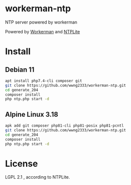 # workerman-ntp

NTP server powered by workerman

Powered by [Workerman](https://github.com/walkor/workerman) and [NTPLite](https://github.com/majetzx/ntplite)

# Install
## Debian 11
```bash
apt install php7.4-cli composer git
git clone https://github.com/wwng2333/workerman-ntp.git
cd generate_204
composer install
php ntp.php start -d
```
## Alpine Linux 3.18
```bash
apk add git composer php81-cli php81-posix php81-pcntl
git clone https://github.com/wwng2333/workerman-ntp.git
cd generate_204
composer install
php ntp.php start -d
```


# License
LGPL 2.1 , according to NTPLite.
